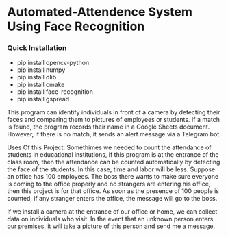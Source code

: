# Automated-Attendence System Using Face Recognition

<h3>Quick Installation</h3>
<ul>
  <li>pip install opencv-python</li>
  <li>pip install numpy</li>
  <li>pip install dlib</li>
  <li>pip install cmake</li>
  <li>pip install face-recognition</li>
  <li>pip install gspread</li>
</ul>


This program can identify individuals in front of a camera by detecting their faces and comparing them to pictures of employees or students. If a match is found, the program records their name in a Google Sheets document. However, if there is no match, it sends an alert message via a Telegram bot.

Uses Of this Project:
Somethimes we needed to count the attendance of students in educational institutions, if this program is at the entrance of the class room, then the attendance can be counted automatically by detecting the face of the students. In this case, time and labor will be less.
Suppose an office has 100 employees. The boss there wants to make sure everyone is coming to the office properly and no strangers are entering his office, then this project is for that office. As soon as the presence of 100 people is counted, if any stranger enters the office, the message will go to the boss.

If we install a camera at the entrance of our office or home, we can collect data on individuals who visit. In the event that an unknown person enters our premises, it will take a picture of this person and send me a message.
